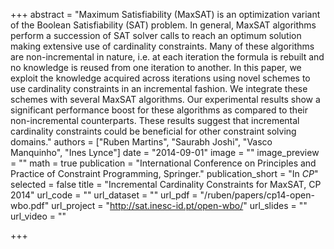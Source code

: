+++
abstract = "Maximum Satisfiability (MaxSAT) is an optimization variant of the Boolean Satisfiability (SAT) problem. In general, MaxSAT algorithms perform a succession of SAT solver calls to reach an optimum solution making extensive use of cardinality constraints. Many of these algorithms are non-incremental in nature, i.e. at each iteration the formula is rebuilt and no knowledge is reused from one iteration to another. In this paper, we exploit the knowledge acquired across iterations using novel schemes to use cardinality constraints in an incremental fashion. We integrate these schemes with several MaxSAT algorithms. Our experimental results show a significant performance boost for these algorithms as compared to their non-incremental counterparts. These results suggest that incremental cardinality constraints could be beneficial for other constraint solving domains."
authors = ["Ruben Martins", "Saurabh Joshi", "Vasco Manquinho", "Ines Lynce"]
date = "2014-09-01"
image = ""
image_preview = ""
math = true
publication = "International Conference on Principles and Practice of Constraint Programming, Springer."
publication_short = "In *CP*"
selected = false
title = "Incremental Cardinality Constraints for MaxSAT, CP 2014"
url_code = ""
url_dataset = ""
url_pdf = "/ruben/papers/cp14-open-wbo.pdf"
url_project = "http://sat.inesc-id.pt/open-wbo/"
url_slides = ""
url_video = ""

+++

